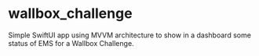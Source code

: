 # wallbox_challenge

Simple SwiftUI app using MVVM architecture to show in a dashboard some status of EMS for a Wallbox Challenge.